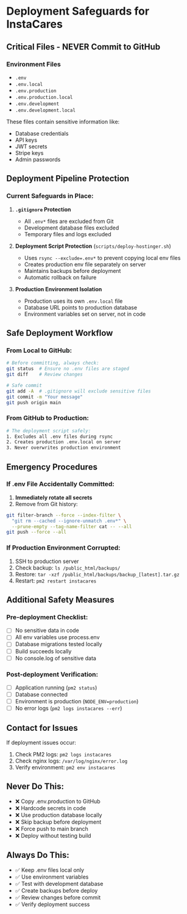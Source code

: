 # Deployment Safeguards for InstaCares

## Critical Files - NEVER Commit to GitHub

### Environment Files
- `.env`
- `.env.local`
- `.env.production`
- `.env.production.local`
- `.env.development`
- `.env.development.local`

These files contain sensitive information like:
- Database credentials
- API keys
- JWT secrets
- Stripe keys
- Admin passwords

## Deployment Pipeline Protection

### Current Safeguards in Place:

1. **`.gitignore` Protection**
   - All `.env*` files are excluded from Git
   - Development database files excluded
   - Temporary files and logs excluded

2. **Deployment Script Protection** (`scripts/deploy-hostinger.sh`)
   - Uses `rsync --exclude=.env*` to prevent copying local env files
   - Creates production env file separately on server
   - Maintains backups before deployment
   - Automatic rollback on failure

3. **Production Environment Isolation**
   - Production uses its own `.env.local` file
   - Database URL points to production database
   - Environment variables set on server, not in code

## Safe Deployment Workflow

### From Local to GitHub:
```bash
# Before committing, always check:
git status  # Ensure no .env files are staged
git diff    # Review changes

# Safe commit
git add -A  # .gitignore will exclude sensitive files
git commit -m "Your message"
git push origin main
```

### From GitHub to Production:
```bash
# The deployment script safely:
1. Excludes all .env files during rsync
2. Creates production .env.local on server
3. Never overwrites production environment
```

## Emergency Procedures

### If .env File Accidentally Committed:
1. **Immediately rotate all secrets**
2. Remove from Git history:
```bash
git filter-branch --force --index-filter \
  "git rm --cached --ignore-unmatch .env*" \
  --prune-empty --tag-name-filter cat -- --all
git push --force --all
```

### If Production Environment Corrupted:
1. SSH to production server
2. Check backup: `ls /public_html/backups/`
3. Restore: `tar -xzf /public_html/backups/backup_[latest].tar.gz`
4. Restart: `pm2 restart instacares`

## Additional Safety Measures

### Pre-deployment Checklist:
- [ ] No sensitive data in code
- [ ] All env variables use process.env
- [ ] Database migrations tested locally
- [ ] Build succeeds locally
- [ ] No console.log of sensitive data

### Post-deployment Verification:
- [ ] Application running (`pm2 status`)
- [ ] Database connected
- [ ] Environment is production (`NODE_ENV=production`)
- [ ] No error logs (`pm2 logs instacares --err`)

## Contact for Issues
If deployment issues occur:
1. Check PM2 logs: `pm2 logs instacares`
2. Check nginx logs: `/var/log/nginx/error.log`
3. Verify environment: `pm2 env instacares`

## Never Do This:
- ❌ Copy .env.production to GitHub
- ❌ Hardcode secrets in code
- ❌ Use production database locally
- ❌ Skip backup before deployment
- ❌ Force push to main branch
- ❌ Deploy without testing build

## Always Do This:
- ✅ Keep .env files local only
- ✅ Use environment variables
- ✅ Test with development database
- ✅ Create backups before deploy
- ✅ Review changes before commit
- ✅ Verify deployment success